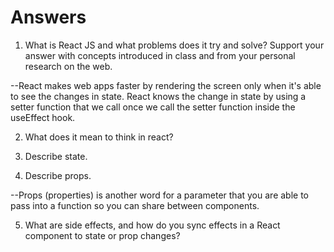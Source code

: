 # Answers

1. What is React JS and what problems does it try and solve? Support your answer with concepts introduced in class and from your personal research on the web.

--React makes web apps faster by rendering the screen only when it's able to see the changes in state. React knows the change in state by using a setter function that we call once we call the setter function inside the useEffect hook.

2. What does it mean to think in react?

3. Describe state.

4. Describe props.

--Props (properties) is another word for a parameter that you are able to pass into a function so you can share between components.

5. What are side effects, and how do you sync effects in a React component to state or prop changes?
